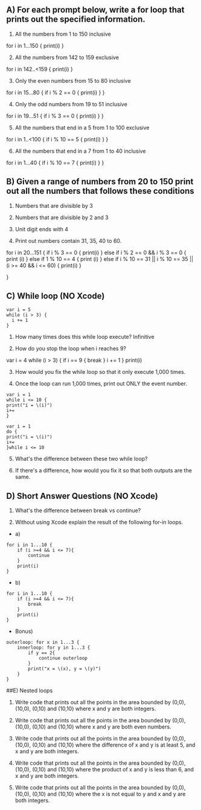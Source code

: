 ## A) For each prompt below, write a for loop that prints out the specified information.

1) All the numbers from 1 to 150 inclusive 


for i in 1...150 {
print(i)
}


2) All the numbers from 142 to 159 exclusive

for i in 142..<159 {
print(i)
}


3) Only the even numbers from 15 to 80 inclusive

for i in 15...80 {
if i % 2 == 0 {
print(i)
}
}

4) Only the odd numbers from 19 to 51 inclusive

for i in 19...51 {
if i % 3 == 0 {
print(i)
}
}


5) All the numbers that end in a 5 from 1 to 100 exclusive

for i in 1..<100 {
if i % 10 == 5 {
print(i)
}
}


6) All the numbers that end in a 7 from 1 to 40 inclusive

for i in 1...40 {
if i % 10 == 7 {
print(i)
}
}



## B) Given a range of numbers from 20 to 150 print out all the numbers that follows these conditions

1) Numbers that are divisible by 3

2) Numbers that are divisible by 2 and 3

3) Unit digit ends with 4

4) Print out numbers contain 31, 35, 40 to 60.


for i in 20...151 {
if i % 3 == 0 {
print(i)
}
else if i % 2 == 0 && i % 3 == 0 {
print (i)
}
else if 1 % 10 == 4 {
print (i)
}
else if i % 10 == 31 || i % 10 == 35 || (i >= 40 && i <= 60) {
print(i)
}

}

## C) While loop (NO Xcode)
```
var i = 5
while (i > 3) {
  i += 1
}
```
1) How many times does this while loop execute? Infinitive

2) How do you stop the loop when i reaches 9?

var i = 4
while (i > 3) {
   if i == 9 {
      break
   }
   i += 1
}
print(i)




3) How would you fix the while loop so that it only execute 1,000 times.

4) Once the loop can run 1,000 times, print out ONLY the event number.




```
var i = 1
while i <= 10 {
print("i = \(i)")
i+=
}
```
```
var i = 1
do {
print("i = \(i)")
i+=
}while i <= 10
```
5) What's the difference between these two while loop?

6) If there's a difference, how would you fix it so that both outputs are the same.


## D) Short Answer Questions (NO Xcode)

1) What's the difference between break vs continue?

2) Without using Xcode explain the result of the following for-in loops.
* a)
```
for i in 1...10 {
    if (i >=4 && i <= 7){
        continue
    }
    print(i)
}
```
* b)
```
for i in 1...10 {
    if (i >=4 && i <= 7){
        break
    }
    print(i)
}
```
* Bonus)
```
outerloop: for x in 1...3 {
    innerloop: for y in 1...3 {
        if y == 2{
            continue outerloop
        }
        print("x = \(x), y = \(y)")
    }
}
```
##E) Nested loops
1) Write code that prints out all the points in the area bounded by (0,0), (10,0), (0,10) and (10,10) where x and y are both integers.

2) Write code that prints out all the points in the area bounded by (0,0), (10,0), (0,10) and (10,10) where x and y are both even numbers.

3) Write code that prints out all the points in the area bounded by (0,0), (10,0), (0,10) and (10,10) where the difference of x and y is at least 5, and x and y are both integers.

4) Write code that prints out all the points in the area bounded by (0,0), (10,0), (0,10) and (10,10) where the product of x and y is less than 6, and x and y are both integers.

5) Write code that prints out all the points in the area bounded by (0,0), (10,0), (0,10) and (10,10) where the x is not equal to y and x and y are both integers.
